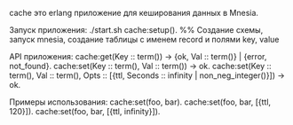 cache это erlang приложение для кеширования данных в Mnesia.

Запуск приложения:
./start.sh
cache:setup(). %% Создание схемы, запуск mnesia, создание таблицы с именем record и полями key, value
 
API приложения:
cache:get(Key :: term()) -> {ok, Val :: term()} | {error, not_found}.
cache:set(Key :: term(), Val :: term()) -> ok.
cache:set(Key :: term(), Val :: term(), Opts :: [{ttl, Seconds :: infinity | non_neg_integer()}]) -> ok.

Примеры использования:
cache:set(foo, bar).
cache:set(foo, bar, [{ttl, 120}]).
cache:set(foo, bar, [{ttl, infinity}]).
